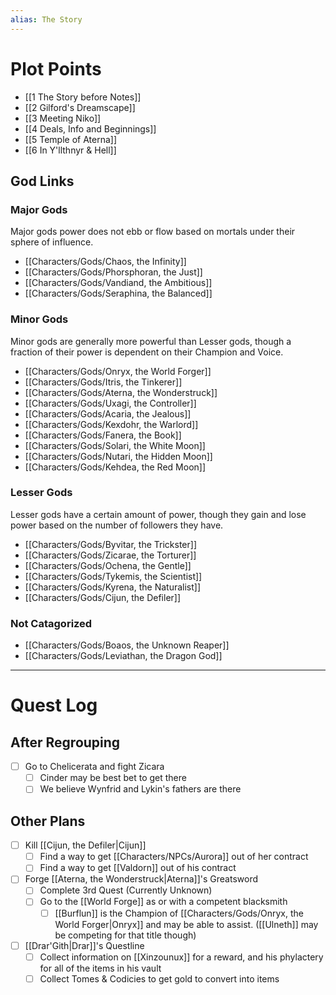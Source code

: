 ```yaml
---
alias: The Story
---
```

# Plot Points
- [[1 The Story before Notes]]
- [[2 Gilford's Dreamscape]]
- [[3 Meeting Niko]]
- [[4 Deals, Info and Beginnings]]
- [[5 Temple of Aterna]]
- [[6 In Y'llthnyr & Hell]]

## God Links
### Major Gods
Major gods power does not ebb or flow based on mortals under their sphere of influence.

- [[Characters/Gods/Chaos, the Infinity]]
- [[Characters/Gods/Phorsphoran, the Just]]
- [[Characters/Gods/Vandiand, the Ambitious]]
- [[Characters/Gods/Seraphina, the Balanced]]

### Minor Gods
Minor gods are generally more powerful than Lesser gods, though a fraction of their power is dependent on their Champion and Voice.

- [[Characters/Gods/Onryx, the World Forger]]
- [[Characters/Gods/Itris, the Tinkerer]]
- [[Characters/Gods/Aterna, the Wonderstruck]]
- [[Characters/Gods/Uxagi, the Controller]]
- [[Characters/Gods/Acaria, the Jealous]]
- [[Characters/Gods/Kexdohr, the Warlord]]
- [[Characters/Gods/Fanera, the Book]]
- [[Characters/Gods/Solari, the White Moon]]
- [[Characters/Gods/Nutari, the Hidden Moon]]
- [[Characters/Gods/Kehdea, the Red Moon]]

### Lesser Gods
Lesser gods have a certain amount of power, though they gain and lose power based on the number of followers they have.

- [[Characters/Gods/Byvitar, the Trickster]]
- [[Characters/Gods/Zicarae, the Torturer]]
- [[Characters/Gods/Ochena, the Gentle]]
- [[Characters/Gods/Tykemis, the Scientist]]
- [[Characters/Gods/Kyrena, the Naturalist]]
- [[Characters/Gods/Cijun, the Defiler]]

### Not Catagorized
- [[Characters/Gods/Boaos, the Unknown Reaper]]
- [[Characters/Gods/Leviathan, the Dragon God]]













---
# Quest Log
## After Regrouping
- [ ] Go to Chelicerata and fight Zicara
	- [ ] Cinder may be best bet to get there
	- [ ] We believe Wynfrid and Lykin's fathers are there

## Other Plans
- [ ] Kill [[Cijun, the Defiler|Cijun]]
	- [ ] Find a way to get [[Characters/NPCs/Aurora]] out of her contract
	- [ ] Find a way to get [[Valdorn]] out of his contract
- [ ] Forge [[Aterna, the Wonderstruck|Aterna]]'s Greatsword
	- [ ] Complete 3rd Quest (Currently Unknown)
	- [ ] Go to the [[World Forge]] as or with a competent blacksmith
		- [ ] [[Burflun]] is the Champion of [[Characters/Gods/Onryx, the World Forger|Onryx]] and may be able to assist. ([[Ulneth]] may be competing for that title though)
- [ ] [[Drar'Gith|Drar]]'s Questline
	- [ ] Collect information on [[Xinzounux]] for a reward, and his phylactery for all of the items in his vault
	- [ ] Collect Tomes & Codicies to get gold to convert into items
